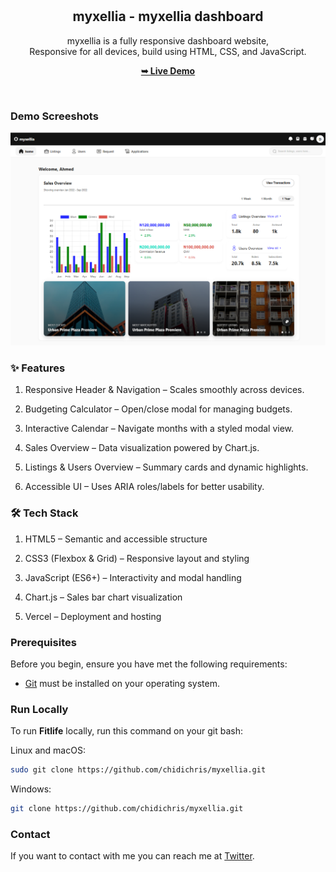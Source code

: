 <div align="center">

  <br />
  <br />

  <h2 align="center">myxellia - myxellia dashboard</h2>

  myxellia is a fully responsive dashboard website, <br />Responsive for all devices, build using HTML, CSS, and JavaScript.

  <a href="https://myxelliadashboard.vercel.app/"><strong>➥ Live Demo</strong></a>

</div>

<br />

### Demo Screeshots

![myxellia Desktop Demo](./assets/images/Screenshot%202025-08-24%20194307.png "Desktop Demo")


<h3>✨ Features</h3>

1. Responsive Header & Navigation – Scales smoothly across devices.

2. Budgeting Calculator – Open/close modal for managing budgets.

3. Interactive Calendar – Navigate months with a styled modal view.

4. Sales Overview – Data visualization powered by Chart.js.

5. Listings & Users Overview – Summary cards and dynamic highlights.

6. Accessible UI – Uses ARIA roles/labels for better usability.

   

<h3>🛠️ Tech Stack</h3>

1. HTML5 – Semantic and accessible structure

2. CSS3 (Flexbox & Grid) – Responsive layout and styling

3. JavaScript (ES6+) – Interactivity and modal handling

4. Chart.js – Sales bar chart visualization

5. Vercel – Deployment and hosting

   

### Prerequisites

Before you begin, ensure you have met the following requirements:

* [Git](https://git-scm.com/downloads "Download Git") must be installed on your operating system.

### Run Locally

To run **Fitlife** locally, run this command on your git bash:

Linux and macOS:

```bash
sudo git clone https://github.com/chidichris/myxellia.git
```

Windows:

```bash
git clone https://github.com/chidichris/myxellia.git
```

### Contact

If you want to contact with me you can reach me at [Twitter](https://x.com/ChidiChriz).
